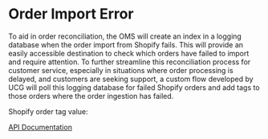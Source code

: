 # Order Import Error

To aid in order reconciliation, the OMS will create an index in a logging database when the order import from Shopify fails. This will provide an easily accessible destination to check which orders have failed to import and require attention. To further streamline this reconciliation process for customer service, especially in situations where order processing is delayed, and customers are seeking support, a custom flow developed by UCG will poll this logging database for failed Shopify orders and add tags to those orders where the order ingestion has failed.

Shopify order tag value:

[API Documentation](https://docs.hotwax.co/integration-resources/v/hotwax-commerce/apis/orders/order-reconciliations)
